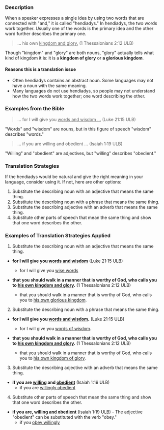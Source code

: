 

### Description

When a speaker expresses a single idea by using two words that are connected with "and," it is called "hendiadys." In hendiadys, the two words work together. Usually one of the words is the primary idea and the other word further describes the primary one.

>... his own <u>kingdom and glory.</u> (1 Thessalonians 2:12 ULB)

Though "kingdom" and "glory" are both nouns, "glory" actually tells what kind of kingdom it is: it is a **kingdom of glory** or **a glorious kingdom**.

#### Reasons this is a translation issue

  * Often hendiadys contains an abstract noun. Some languages may not have a noun with the same meaning.
  * Many languages do not use hendiadys, so people may not understand how the two words work together; one word describing the other. 

### Examples from the Bible

>... for I will give you <u>words and wisdom ...</u> (Luke 21:15 ULB)

"Words" and "wisdom" are nouns, but in this figure of speech "wisdom" describes "words."

>... if you are willing and obedient ... (Isaiah 1:19 ULB)

"Willing" and "obedient" are adjectives, but "willing" describes "obedient."

### Translation Strategies

If the hendiadys would be natural and give the right meaning in your language, consider using it. If not, here are other options:

  1. Substitute the describing noun with an adjective that means the same thing.
  1. Substitute the describing noun with a phrase that means the same thing.
  1. Substitute the describing adjective with an adverb that means the same thing. 
  1. Substitute other parts of speech that mean the same thing and show that one word describes the other.

### Examples of Translation Strategies Applied

1. Substitute the describing noun with an adjective that means the same thing.

  * **for I will give you <u>words and wisdom</u>** (Luke 21:15 ULB)
      * for I will give you <u>wise words</u>

  * **that you should walk in a manner that is worthy of God, who calls you to <u>his own kingdom and glory</u>.**  (1 Thessalonians 2:12 ULB)
      * that you should walk in a manner that is worthy of God, who calls you to <u>his own glorious kingdom</u>.

2. Substitute the describing noun with a phrase that means the same thing.

  * **for I will give you <u>words and wisdom</u>.** (Luke 21:15 ULB)
      * for I will give you <u>words of wisdom</u>.

  * **that you should walk in a manner that is worthy of God, who calls you to <u>his own kingdom and glory</u>.**  (1 Thessalonians 2:12 ULB)
      * that you should walk in a manner that is worthy of God, who calls you to <u>his own kingdom of glory</u>.

3. Substitute the describing adjective with an adverb that means the same thing. 

  * **if you are <u>willing</u> and <u>obedient</u>** (Isaiah 1:19 ULB)
      * if you are <u>willingly obedient</u>

4. Substitute other parts of speech that mean the same thing and show that one word describes the other.

  * **if you are, <u>willing and obedient</u>** (Isaiah 1:19 ULB) - The adjective "obedient" can be substituted with the verb "obey."
      * if you <u>obey willingly</u>